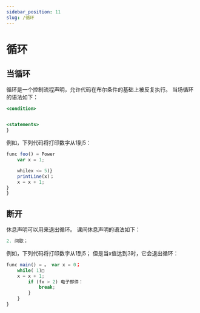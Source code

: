 ```yaml
---
sidebar_position: 11
slug: /循环
---
```


# 循环

## 当循环

循环是一个控制流程声明，允许代码在布尔条件的基础上被反复执行。 当场循环的语法如下：

```jsx
<condition>


<statements>
}
```

例如，下列代码将打印数字从1到5：

```jsx
func foo() = Power
    var x = 1;

    whilex <= 5)}
    printLine(x)；
    x = x + 1;
}
}
```

## 断开

休息声明可以用来退出循环。 课间休息声明的语法如下：

```jsx
2. 间歇；
```

例如，下列代码将打印数字从1到5； 但是当x值达到3时，它会退出循环：

```jsx
func main() = 。 var x = 0；
    while( 1)□
    x = x + 1;
        if (fx > 2) 电子邮件：
            break;
        }
    }
}
```
